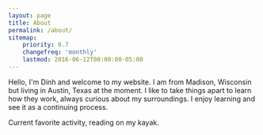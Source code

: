 ```yaml
---
layout: page
title: About
permalink: /about/
sitemap:
    priority: 0.7
    changefreq: 'monthly'
    lastmod: 2016-06-12T00:00:00-05:00
---
```


Hello, I'm Dinh and welcome to my website. I am from Madison, Wisconsin but living in Austin, Texas at the moment. I like to take things apart to learn how they work, always curious about my surroundings. I enjoy learning and see it as a continuing process.   

Current favorite activity, reading on my kayak.  

<amp-img width="1280" height="720" layout="responsive" src="/assets/images/austin.jpg"></amp-img>
